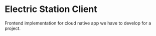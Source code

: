 # Electric Station Client
Frontend implementation for cloud native app we have to develop for a project.